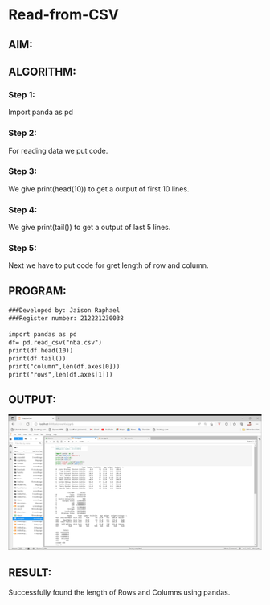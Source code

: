 # Read-from-CSV

## AIM:

## ALGORITHM:
### Step 1:
Import panda as pd
### Step 2:
For reading data we put code.
### Step 3:
We give print(head(10)) to get a output of first 10 lines.
### Step 4:
We give print(tail()) to get a output of last 5 lines.
### Step 5:
Next we have to put code for gret length of row and column.
## PROGRAM:
~~~
###Developed by: Jaison Raphael
###Register number: 212221230038

import pandas as pd
df= pd.read_csv("nba.csv")
print(df.head(10))
print(df.tail())
print("column",len(df.axes[0]))
print("rows",len(df.axes[1]))
~~~
## OUTPUT:
![csv](csv1.png)
## RESULT:
Successfully found the length of Rows and Columns using pandas.

